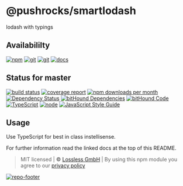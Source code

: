 # @pushrocks/smartlodash
lodash with typings

## Availabililty

[![npm](https://pushrocks.gitlab.io/assets/repo-button-npm.svg)](https://www.npmjs.com/package/smartlodash)
[![git](https://pushrocks.gitlab.io/assets/repo-button-git.svg)](https://GitLab.com/pushrocks/smartlodash)
[![git](https://pushrocks.gitlab.io/assets/repo-button-mirror.svg)](https://github.com/pushrocks/smartlodash)
[![docs](https://pushrocks.gitlab.io/assets/repo-button-docs.svg)](https://pushrocks.gitlab.io/smartlodash/)

## Status for master

[![build status](https://GitLab.com/pushrocks/smartlodash/badges/master/build.svg)](https://GitLab.com/pushrocks/smartlodash/commits/master)
[![coverage report](https://GitLab.com/pushrocks/smartlodash/badges/master/coverage.svg)](https://GitLab.com/pushrocks/smartlodash/commits/master)
[![npm downloads per month](https://img.shields.io/npm/dm/smartlodash.svg)](https://www.npmjs.com/package/smartlodash)
[![Dependency Status](https://david-dm.org/pushrocks/smartlodash.svg)](https://david-dm.org/pushrocks/smartlodash)
[![bitHound Dependencies](https://www.bithound.io/github/pushrocks/smartlodash/badges/dependencies.svg)](https://www.bithound.io/github/pushrocks/smartlodash/master/dependencies/npm)
[![bitHound Code](https://www.bithound.io/github/pushrocks/smartlodash/badges/code.svg)](https://www.bithound.io/github/pushrocks/smartlodash)
[![TypeScript](https://img.shields.io/badge/TypeScript-2.x-blue.svg)](https://nodejs.org/dist/latest-v6.x/docs/api/)
[![node](https://img.shields.io/badge/node->=%206.x.x-blue.svg)](https://nodejs.org/dist/latest-v6.x/docs/api/)
[![JavaScript Style Guide](https://img.shields.io/badge/code%20style-standard-brightgreen.svg)](http://standardjs.com/)

## Usage

Use TypeScript for best in class instellisense.

For further information read the linked docs at the top of this README.

> MIT licensed | **&copy;** [Lossless GmbH](https://lossless.gmbh)
> | By using this npm module you agree to our [privacy policy](https://lossless.gmbH/privacy.html)

[![repo-footer](https://pushrocks.gitlab.io/assets/repo-footer.svg)](https://push.rocks)
